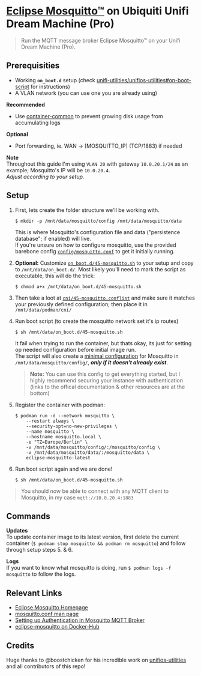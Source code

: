 # [Eclipse Mosquitto™](https://mosquitto.org) on Ubiquiti Unifi Dream Machine (Pro)

> Run the MQTT message broker Eclipse Mosquitto™ on your Unifi Dream Machine (Pro).

## Prerequisities

- Working **`on_boot.d`** setup (check [unifi-utilities/unifios-utilities#on-boot-script](https://github.com/unifi-utilities/unifios-utilities/tree/main/on-boot-script) for instructions)
- A VLAN network (you can use one you are already using)

**Recommended**

- Use [container-common](../container-common/README.md) to prevent growing disk usage from accumulating logs

**Optional**

- Port forwarding, ie. WAN -> [MOSQUITTO_IP] (TCP/1883) if needed

**Note**  
Throughout this guide I'm using `VLAN 20` with gateway `10.0.20.1/24` as an example; Mosquitto's IP will be `10.0.20.4`.  
_Adjust according to your setup._

## Setup

1. First, lets create the folder structure we'll be working with.

    `$ mkdir -p /mnt/data/mosquitto/config /mnt/data/mosquitto/data`

    This is where Mosquitto's configuration file and data ("persistence database"; if enabled) will live.  
    If you're unsure on how to configure mosquitto, use the provided barebone config [`config/mosquitto.conf`](config/mosquitto.conf) to get it initially running.

2. **Optional:** Customize [`on_boot.d/45-mosquitto.sh`](on_boot.d/45-mosquitto.sh) to your setup and copy to `/mnt/data/on_boot.d/`.
    Most likely you'll need to mark the script as executable, this will do the trick:

    `$ chmod a+x /mnt/data/on_boot.d/45-mosquitto.sh`

3. Then take a loot at [`cni/45-mosquitto.conflist`](cni/45-mosquitto.conflist) and make sure it matches your previously defined configuration; then place it in `/mnt/data/podman/cni/`

4. Run boot script (to create the mosquitto network set it's ip routes)

    `$ sh /mnt/data/on_boot.d/45-mosquitto.sh`

    It fail when trying to run the container, but thats okay, its just for setting op needed configuration before initial image run.  
    The script will also create a [minimal configuration](config/mosquitto.conf) for Mosquitto in `/mnt/data/mosquitto/config/`, _**only if it doesn't already exist**_.

    > **Note:** You can use this config to get everything started, but I highly recommend securing your instance with authentication (links to the offical documentation & other resources are at the bottom)

5. Register the container with podman:

    ```shell
    $ podman run -d --network mosquitto \
        --restart always \
        --security-opt=no-new-privileges \
        --name mosquitto \
        --hostname mosquitto.local \
        -e "TZ=Europe/Berlin" \
        -v /mnt/data/mosquitto/config/:/mosquitto/config \
        -v /mnt/data/mosquitto/data/:/mosquitto/data \
        eclipse-mosquitto:latest
    ```

6. Run boot script again and we are done!

    `$ sh /mnt/data/on_boot.d/45-mosquitto.sh`

> You should now be able to connect with any MQTT client to Mosquitto, in my case `mqtt://10.0.20.4:1883`

## Commands

**Updates**  
To update container image to its latest version, first delete the current container (`$ podman stop mosquitto && podman rm mosquitto`) and follow through setup steps 5. & 6.

**Logs**  
If you want to know what mosquitto is doing, run `$ podman logs -f mosquitto` to follow the logs.

## Relevant Links

- [Eclipse Mosquitto Homepage](https://mosquitto.org)
- [mosquitto.conf man page](https://mosquitto.org/man/mosquitto-conf-5.html)
- [Setting up Authentication in Mosquitto MQTT Broker](https://medium.com/@eranda/setting-up-authentication-on-mosquitto-mqtt-broker-de5df2e29afc)
- [eclipse-mosquitto on Docker-Hub](https://hub.docker.com/_/eclipse-mosquitto/)

## Credits

Huge thanks to @boostchicken for his incredible work on [unifios-utilities](https://github.com/unifi-utilities/unifios-utilities) and all contributors of this repo!
